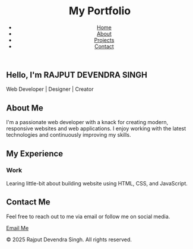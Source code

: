 <!DOCTYPE html>
<html lang="en">
<head>
  <meta charset="UTF-8">
  <meta name="viewport" content="width=device-width, initial-scale=1.0">
  <title>My Portfolio</title>
  <script src="https://cdn.tailwindcss.com"></script>
</head>
<body class="bg-gray-100 font-sans">


  <header class="bg-blue-900 text-white shadow-md">
    <div class="max-w-7xl mx-auto px-6 py-4 flex justify-between items-center">
      <h1 class="text-3xl font-bold">My Portfolio</h1>
      <nav>
        <ul class="flex space-x-6">
          <li><a href="#home" class="hover:text-blue-300">Home</a></li>
          <li><a href="#about" class="hover:text-blue-300">About</a></li>
          <li><a href="#projects" class="hover:text-blue-300">Projects</a></li>
          <li><a href="#contact" class="hover:text-blue-300">Contact</a></li>
        </ul>
      </nav>
    </div>
  </header>

 
  <section id="home" class="flex items-center justify-center min-h-screen bg-blue-900 text-white text-center">
    <div>
      <h2 class="text-5xl font-bold">Hello, I'm RAJPUT DEVENDRA SINGH</h2>
      <p class="mt-4 text-lg">Web Developer | Designer | Creator</p>
    </div>
  </section>


  <section id="about" class="py-16 bg-gray-200">
    <div class="max-w-7xl mx-auto px-6 text-center">
      <h2 class="text-3xl font-bold">About Me</h2>
      <p class="mt-4 text-lg text-gray-700 max-w-2xl mx-auto">
        I'm a passionate web developer with a knack for creating modern, responsive websites and web applications. I enjoy working with the latest technologies and continuously improving my skills.
      </p>
    </div>
  </section>


  <section id="projects" class="py-16 bg-white">
    <div class="max-w-7xl mx-auto px-6 text-center">
      <h2 class="text-3xl font-bold">My Experience</h2>
      <div class="mt-8 grid grid-cols-1 sm:grid-cols-2 lg:grid-cols-3 gap-8">
        <div class="bg-gray-200 p-6 rounded-lg shadow-lg">
          <h3 class="text-2xl font-semibold">Work</h3>
          <p class="mt-4 text-gray-700">Learing little-bit about building website using HTML, CSS, and JavaScript.</p>
      </div>
    </div>
  </section>

 
  <section id="contact" class="py-16 bg-blue-900 text-white">
    <div class="max-w-7xl mx-auto px-6 text-center">
      <h2 class="text-3xl font-bold">Contact Me</h2>
      <p class="mt-4 text-lg">Feel free to reach out to me via email or follow me on social media.</p>
      <div class="mt-8">
        <a href="mailto:your.email@example.com" class="px-6 py-3 bg-blue-500 rounded-md text-white hover:bg-blue-700">Email Me</a>
      </div>
    </div>
  </section>

  
  <footer class="bg-gray-800 text-white py-6 text-center">
    <p>&copy; 2025 Rajput Devendra Singh. All rights reserved.</p>
  </footer>

</body>
</html>
